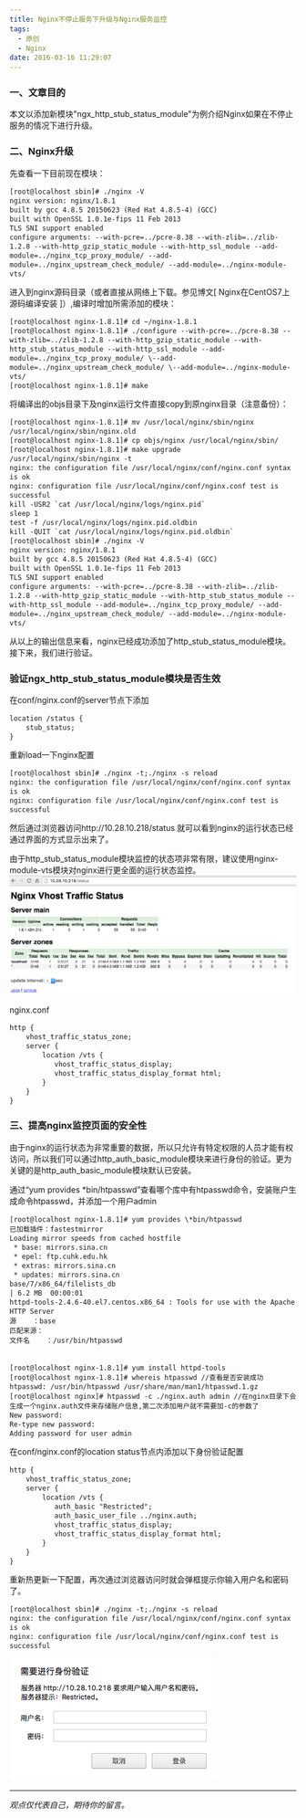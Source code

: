 ```yaml
---
title: Nginx不停止服务下升级与Nginx服务监控
tags:
  - 原创
  - Nginx
date: 2016-03-16 11:29:07
---
```


### 一、文章目的
本文以添加新模块"ngx_http_stub_status_module"为例介绍Nginx如果在不停止服务的情况下进行升级。

### 二、Nginx升级
先查看一下目前现在模块：
```
[root@localhost sbin]# ./nginx -V
nginx version: nginx/1.8.1
built by gcc 4.8.5 20150623 (Red Hat 4.8.5-4) (GCC) 
built with OpenSSL 1.0.1e-fips 11 Feb 2013
TLS SNI support enabled
configure arguments: --with-pcre=../pcre-8.38 --with-zlib=../zlib-1.2.8 --with-http_gzip_static_module --with-http_ssl_module --add-module=../nginx_tcp_proxy_module/ --add-module=../nginx_upstream_check_module/ --add-module=../nginx-module-vts/
```
进入到nginx源码目录（或者直接从网络上下载。参见博文[ Nginx在CentOS7上源码编译安装 ]）,编译时增加所需添加的模块：
```
[root@localhost nginx-1.8.1]# cd ~/nginx-1.8.1
[root@localhost nginx-1.8.1]# ./configure --with-pcre=../pcre-8.38 --with-zlib=../zlib-1.2.8 --with-http_gzip_static_module --with-http_stub_status_module --with-http_ssl_module --add-module=../nginx_tcp_proxy_module/ \--add-module=../nginx_upstream_check_module/ \--add-module=../nginx-module-vts/
[root@localhost nginx-1.8.1]# make
```
将编译出的objs目录下及nginx运行文件直接copy到原nginx目录（注意备份）：
```
[root@localhost nginx-1.8.1]# mv /usr/local/nginx/sbin/nginx /usr/local/nginx/sbin/nginx.old
[root@localhost nginx-1.8.1]# cp objs/nginx /usr/local/nginx/sbin/
[root@localhost nginx-1.8.1]# make upgrade
/usr/local/nginx/sbin/nginx -t
nginx: the configuration file /usr/local/nginx/conf/nginx.conf syntax is ok
nginx: configuration file /usr/local/nginx/conf/nginx.conf test is successful
kill -USR2 `cat /usr/local/nginx/logs/nginx.pid`
sleep 1
test -f /usr/local/nginx/logs/nginx.pid.oldbin
kill -QUIT `cat /usr/local/nginx/logs/nginx.pid.oldbin`
[root@localhost sbin]# ./nginx -V
nginx version: nginx/1.8.1
built by gcc 4.8.5 20150623 (Red Hat 4.8.5-4) (GCC) 
built with OpenSSL 1.0.1e-fips 11 Feb 2013
TLS SNI support enabled
configure arguments: --with-pcre=../pcre-8.38 --with-zlib=../zlib-1.2.8 --with-http_gzip_static_module --with-http_stub_status_module --with-http_ssl_module --add-module=../nginx_tcp_proxy_module/ --add-module=../nginx_upstream_check_module/ --add-module=../nginx-module-vts/
```
从以上的输出信息来看，nginx已经成功添加了http_stub_status_module模块。接下来，我们进行验证。
### 验证ngx_http_stub_status_module模块是否生效
在conf/nginx.conf的server节点下添加
```
location /status {
    stub_status;
}
```
重新load一下nginx配置
```
[root@localhost sbin]# ./nginx -t;./nginx -s reload
nginx: the configuration file /usr/local/nginx/conf/nginx.conf syntax is ok
nginx: configuration file /usr/local/nginx/conf/nginx.conf test is successful
```

然后通过浏览器访问http://10.28.10.218/status  就可以看到nginx的运行状态已经通过界面的方式显示出来了。

由于http_stub_status_module模块监控的状态项非常有限，建议使用nginx-module-vts模块对nginx进行更全面的运行状态监控。
![Nginx VTS](/images/vts.png)

nginx.conf
```
http {
	vhost_traffic_status_zone;
	server {
		location /vts {
           vhost_traffic_status_display;
           vhost_traffic_status_display_format html;
        }
	}
}
```
### 三、提高nginx监控页面的安全性
由于nginx的运行状态为非常重要的数据，所以只允许有特定权限的人员才能有权访问，所以我们可以通过http_auth_basic_module模块来进行身份的验证。更为关键的是http_auth_basic_module模块默认已安装。

通过“yum provides \*bin/htpasswd”查看哪个库中有htpasswd命令，安装账户生成命令htpasswd，并添加一个用户admin
```
[root@localhost nginx-1.8.1]# yum provides \*bin/htpasswd
已加载插件：fastestmirror
Loading mirror speeds from cached hostfile
 * base: mirrors.sina.cn
 * epel: ftp.cuhk.edu.hk
 * extras: mirrors.sina.cn
 * updates: mirrors.sina.cn
base/7/x86_64/filelists_db                                                                                                                                    | 6.2 MB  00:00:01     
httpd-tools-2.4.6-40.el7.centos.x86_64 : Tools for use with the Apache HTTP Server
源    ：base
匹配来源：
文件名    ：/usr/bin/htpasswd


[root@localhost nginx-1.8.1]# yum install httpd-tools
[root@localhost nginx-1.8.1]# whereis htpasswd //查看是否安装成功
htpasswd: /usr/bin/htpasswd /usr/share/man/man1/htpasswd.1.gz
[root@localhost nginx]# htpasswd -c ./nginx.auth admin //在nginx目录下会生成一个nginx.auth文件来存储账户信息,第二次添加用户就不需要加-c的参数了
New password: 
Re-type new password: 
Adding password for user admin
```
在conf/nginx.conf的location status节点内添加以下身份验证配置
```
http {
	vhost_traffic_status_zone;
	server {
		location /vts {
           auth_basic "Restricted";
           auth_basic_user_file ../nginx.auth;
           vhost_traffic_status_display;
           vhost_traffic_status_display_format html;
        }
	}
}
```
重新热更新一下配置，再次通过浏览器访问时就会弹框提示你输入用户名和密码了。
```
[root@localhost sbin]# ./nginx -t;./nginx -s reload
nginx: the configuration file /usr/local/nginx/conf/nginx.conf syntax is ok
nginx: configuration file /usr/local/nginx/conf/nginx.conf test is successful
```
![Nginx Auth](/images/nginx_auth.png)


-----

*观点仅代表自己，期待你的留言。*

